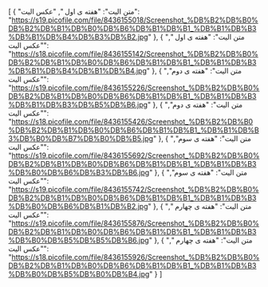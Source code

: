 [
  {
    "متن الیت": "هفته ی اول ",
    "عکس الیت": "https://s19.picofile.com/file/8436155018/Screenshot_%DB%B2%DB%B0%DB%B2%DB%B1%DB%B0%DB%B6%DB%B1%DB%B1_%DB%B1%DB%B3%DB%B1%DB%B4%DB%B3%DB%B2.jpg"
  },
  {
    "متن الیت": "هفته ی اول ",
    "عکس الیت": "https://s18.picofile.com/file/8436155142/Screenshot_%DB%B2%DB%B0%DB%B2%DB%B1%DB%B0%DB%B6%DB%B1%DB%B1_%DB%B1%DB%B3%DB%B1%DB%B4%DB%B1%DB%B4.jpg"
  },
  {
    "متن الیت": "هفته ی دوم",
    "عکس الیت": "https://s19.picofile.com/file/8436155226/Screenshot_%DB%B2%DB%B0%DB%B2%DB%B1%DB%B0%DB%B6%DB%B1%DB%B1_%DB%B1%DB%B3%DB%B1%DB%B3%DB%B5%DB%B6.jpg"
  },
  {
    "متن الیت": "هفته ی دوم",
    "عکس الیت": "https://s18.picofile.com/file/8436155426/Screenshot_%DB%B2%DB%B0%DB%B2%DB%B1%DB%B0%DB%B6%DB%B1%DB%B1_%DB%B1%DB%B3%DB%B0%DB%B7%DB%B0%DB%B5.jpg"
  },
  {
    "متن الیت": "هفته ی سوم",
    "عکس الیت": "https://s19.picofile.com/file/8436155692/Screenshot_%DB%B2%DB%B0%DB%B2%DB%B1%DB%B0%DB%B6%DB%B1%DB%B1_%DB%B1%DB%B3%DB%B0%DB%B6%DB%B3%DB%B6.jpg"
  },
  {
    "متن الیت": "هفته ی سوم",
    "عکس الیت": "https://s19.picofile.com/file/8436155742/Screenshot_%DB%B2%DB%B0%DB%B2%DB%B1%DB%B0%DB%B6%DB%B1%DB%B1_%DB%B1%DB%B3%DB%B0%DB%B6%DB%B1%DB%B2.jpg"
  },
  {
    "متن الیت": "هفته ی چهارم ",
    "عکس الیت": "https://s19.picofile.com/file/8436155876/Screenshot_%DB%B2%DB%B0%DB%B2%DB%B1%DB%B0%DB%B6%DB%B1%DB%B1_%DB%B1%DB%B3%DB%B0%DB%B5%DB%B5%DB%B6.jpg"
  },
  {
    "متن الیت": "هفته ی چهارم ",
    "عکس الیت": "https://s18.picofile.com/file/8436155926/Screenshot_%DB%B2%DB%B0%DB%B2%DB%B1%DB%B0%DB%B6%DB%B1%DB%B1_%DB%B1%DB%B3%DB%B0%DB%B5%DB%B0%DB%B4.jpg"
  }
]
